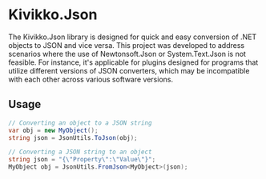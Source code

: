 # Kivikko.Json

The Kivikko.Json library is designed for quick and easy conversion of .NET objects to JSON and vice versa.
This project was developed to address scenarios where the use of Newtonsoft.Json or System.Text.Json is not feasible.
For instance, it's applicable for plugins designed for programs that utilize different versions of JSON converters, which may be incompatible with each other across various software versions.

## Usage

``` c#
// Converting an object to a JSON string
var obj = new MyObject();
string json = JsonUtils.ToJson(obj);
```

``` c#
// Converting a JSON string to an object
string json = "{\"Property\":\"Value\"}";
MyObject obj = JsonUtils.FromJson<MyObject>(json);
```

